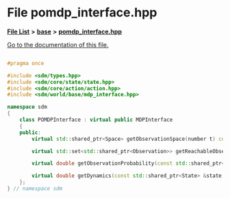 
# File pomdp\_interface.hpp

[**File List**](files.md) **>** [**base**](dir_f82058e37a1f60b84f8487517c6ff983.md) **>** [**pomdp\_interface.hpp**](pomdp__interface_8hpp.md)

[Go to the documentation of this file.](pomdp__interface_8hpp.md) 


````cpp

#pragma once

#include <sdm/types.hpp>
#include <sdm/core/state/state.hpp>
#include <sdm/core/action/action.hpp>
#include <sdm/world/base/mdp_interface.hpp>

namespace sdm
{
    class POMDPInterface : virtual public MDPInterface
    {
    public:
        virtual std::shared_ptr<Space> getObservationSpace(number t) const = 0;

        virtual std::set<std::shared_ptr<Observation>> getReachableObservations(const std::shared_ptr<State> &state, const std::shared_ptr<Action> &action, const std::shared_ptr<State> &next_state, number t) const = 0;

        virtual double getObservationProbability(const std::shared_ptr<State> &state, const std::shared_ptr<Action> &action, const std::shared_ptr<State> &next_state, const std::shared_ptr<Observation> &observation, number t) const = 0;

        virtual double getDynamics(const std::shared_ptr<State> &state, const std::shared_ptr<Action> &action, const std::shared_ptr<State> &next_state, const std::shared_ptr<Observation> &observation, number t) const = 0;
    };
} // namespace sdm
````

